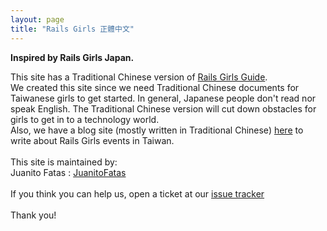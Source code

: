 ```yaml
---
layout: page
title: "Rails Girls 正體中文"
---
```


<strong>Inspired by Rails Girls Japan.</strong>

This site has a Traditional Chinese version of [Rails Girls Guide](http://guides.railsgirls.com/). <br/>
We created this site since we need Traditional Chinese documents for Taiwanese girls to get started.
In general, Japanese people don't read nor speak English. The Traditional Chinese version will cut down
obstacles for girls to get in to a technology world.
<br/>
Also, we have a blog site (mostly written in Traditional Chinese) [here](/blog/) to write
about Rails Girls events in Taiwan.
<br/>
<br/>
This site is maintained by:<br/>
Juanito Fatas : [JuanitoFatas](https://github.com/juanitofatas)<br/>
<br/>
If you think you can help us, open a ticket at
our [issue tracker](https://github.com/railsgirls-tw/railsgirls-tw.github.io/issues)
<br/>
<br/>
Thank you!
